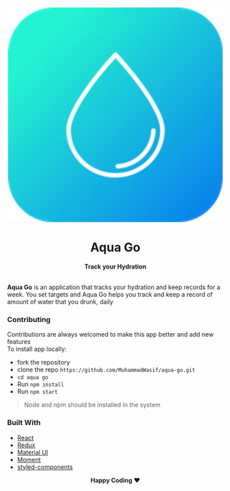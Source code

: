 <div align="center">
  <br>
  <img alt="Aqua Logo" src="logo192.png" width="500px">
  <h1>Aqua Go</h1>
  <strong>Track your Hydration</strong>
</div>
<br>
<p align="center">
</p>

**Aqua Go** is an application that tracks your hydration and keep records for a week. You set targets and Aqua Go helps you track and keep a record of amount of water that you drunk, daily

### Contributing

Contributions are always welcomed to make this app better and add new features  
To install app locally:

- fork the repository
- clone the repo `https://github.com/MuhammadWasif/aqua-go.git`
- `cd aqua go`
- Run `npm install`
- Run `npm start`

> Node and npm should be installed in the system

### Built With

- [React](https://reactjs.org/)
- [Redux](https://redux.js.org/)
- [Material UI](https://material-ui.com/)
- [Moment](https://momentjs.com/)
- [styled-components](https://styled-components.com/)

<p align="center">
  <strong>Happy Coding</strong> ❤️
</p>
